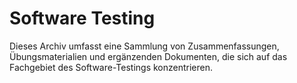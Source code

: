 # Software Testing

Dieses Archiv umfasst eine Sammlung von Zusammenfassungen, Übungsmaterialien und ergänzenden Dokumenten, die sich auf
das Fachgebiet des Software-Testings konzentrieren.